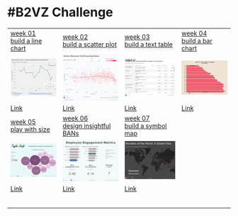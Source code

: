 # #B2VZ Challenge

|                                                                                                  |                                                                                                                                                                                                                                                |                                                                                                                                                                                                                                    |                                                                                                |
|--------------------------------------------------------------------------------------------------|------------------------------------------------------------------------------------------------------------------------------------------------------------------------------------------------------------------------------------------------|------------------------------------------------------------------------------------------------------------------------------------------------------------------------------------------------------------------------------------|------------------------------------------------------------------------------------------------|
| [week 01<br>build a line chart](https://data.world/back2vizbasics/2024week-1-build-a-line-chart) | [week 02<br>build a scatter plot](https://data.world/back2vizbasics/2024week-2-build-a-scatter-plot)                                                                                                                                           | [week 03<br>build a text table](https://data.world/back2vizbasics/2024week-3-build-a-text-table)                                                                                                                                   | [week 04<br>build a bar chart](https://data.world/back2vizbasics/2024week-4-build-a-bar-chart) |
| ![](week_01/2024_01.png "week 1")                                                                | ![](week_02/2024_02.png "week 2")                                                                                                                                                                                                              | ![](week_03/2024_03.png "week 3")                                                                                                                                                                                                  | ![](week_04/2024_04.png "week 4")                                                              |
| [Link](https://public.tableau.com/app/profile/sp1158/viz/B2VB2024_week_01/Dashboard1)            | [Link](https://public.tableau.com/app/profile/sp1158/viz/2024_week_02/Dashboard1)                                                                                                                                                              | [Link](https://public.tableau.com/app/profile/sp1158/viz/2024_week_03/Dashboard1)                                                                                                                                                  | [Link](https://public.tableau.com/app/profile/sp1158/viz/2024_04/Dashboard1)                   |
| [week 05<br>play with size](https://data.world/back2vizbasics/2024week-5-play-with-size)         | [week 06](https://data.world/back2vizbasics/2024week-6-design-insightful-bans)[<br>](https://data.world/back2vizbasics/2024week-5-play-with-size)[design insightful BANs](https://data.world/back2vizbasics/2024week-6-design-insightful-bans) | [week 07](https://data.world/back2vizbasics/2024week-7-build-a-symbol-map)[<br>](https://data.world/back2vizbasics/2024week-5-play-with-size)[build a symbol map](https://data.world/back2vizbasics/2024week-7-build-a-symbol-map) |                                                                                                |
| ![](week_05/2024_05.png "week 5")                                                                | ![](week_06/2024_06.png "week 06")                                                                                                                                                                                                             | ![](week_07/2024_07.png "week 07")                                                                                                                                                                                                 |                                                                                                |
| [Link](https://public.tableau.com/app/profile/sp1158/viz/B2VB2024week05/Dashboard1)              | [Link](https://public.tableau.com/app/profile/sp1158/viz/B2VB2024week06/Dashboard1)                                                                                                                                                            | [Link](https://public.tableau.com/app/profile/sp1158/viz/B2VB2024week07/Dashboard1)                                                                                                                                                |                                                                                                |
|                                                                                                  |                                                                                                                                                                                                                                                |                                                                                                                                                                                                                                    |                                                                                                |
|                                                                                                  |                                                                                                                                                                                                                                                |                                                                                                                                                                                                                                    |                                                                                                |
|                                                                                                  |                                                                                                                                                                                                                                                |                                                                                                                                                                                                                                    |                                                                                                |
|                                                                                                  |                                                                                                                                                                                                                                                |                                                                                                                                                                                                                                    |                                                                                                |
|                                                                                                  |                                                                                                                                                                                                                                                |                                                                                                                                                                                                                                    |                                                                                                |
|                                                                                                  |                                                                                                                                                                                                                                                |                                                                                                                                                                                                                                    |                                                                                                |
